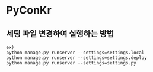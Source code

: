 PyConKr
=======

세팅 파일 변경하여 실행하는 방법
-------------------------

    ex)
    python manage.py runserver --settings=settings.local
    python manage.py runserver --settings=settings.deploy
    python manage.py runserver --settings=settings.py

